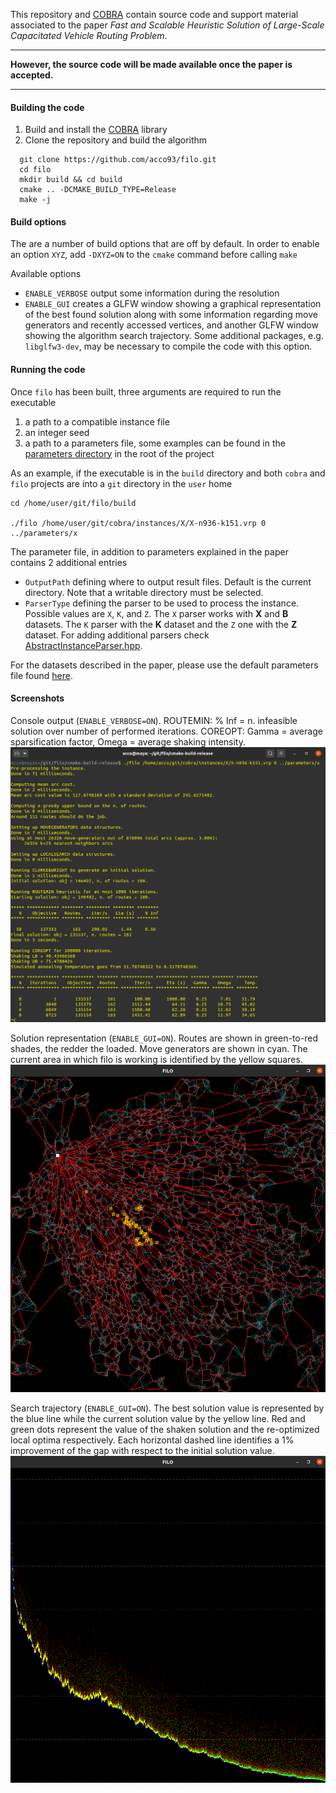 This repository and [COBRA](https://github.com/acco93/cobra) contain source code and support material associated to the paper *Fast and Scalable Heuristic Solution of Large-Scale Capacitated Vehicle Routing Problem*.

***
**However, the source code will be made available once the paper is accepted.**
***

#### Building the code
1. Build and install the [COBRA](https://github.com/acco93/cobra) library
2. Clone the repository and build the algorithm
```
  git clone https://github.com/acco93/filo.git
  cd filo
  mkdir build && cd build
  cmake .. -DCMAKE_BUILD_TYPE=Release
  make -j
```

#### Build options
The are a number of build options that are off by default.
In order to enable an option `XYZ`, add `-DXYZ=ON` to the `cmake` command before calling `make`

Available options
* `ENABLE_VERBOSE` output some information during the resolution
* `ENABLE_GUI` creates a GLFW window showing a graphical representation of the best found solution along with some information regarding move generators and recently accessed vertices, and another GLFW window showing the algorithm search trajectory. Some additional packages, e.g. `libglfw3-dev`, may be necessary to compile the code with this option.

#### Running the code
Once `filo` has been built, three arguments are required to run the executable
1. a path to a compatible instance file
2. an integer seed
3. a path to a parameters file, some examples can be found in the [parameters directory](https://github.com/acco93/filo/parameters) in the root of the project

As an example, if the executable is in the `build` directory and both `cobra` and `filo` projects are into a `git` directory in the `user` home
```
cd /home/user/git/filo/build

./filo /home/user/git/cobra/instances/X/X-n936-k151.vrp 0 ../parameters/x
```

The parameter file, in addition to parameters explained in the paper contains 2 additional entries
* `OutputPath` defining where to output result files. Default is the current directory. Note that a writable directory must be selected.
* `ParserType` defining the parser to be used to process the instance. Possible values are `X`, `K`, and `Z`. The `X` parser works with **X** and **B** datasets. The `K` parser with the **K** dataset and the `Z` one with the **Z** dataset. For adding additional parsers check [AbstractInstanceParser.hpp](https://github.com/acco93/cobra/blob/master/include/cobra/AbstractInstanceParser.hpp).

For the datasets described in the paper, please use the default parameters file found [here](https://github.com/acco93/filo/parameters).

#### Screenshots
Console output (`ENABLE_VERBOSE=ON`). ROUTEMIN: % Inf = n. infeasible solution over number of performed iterations. COREOPT: Gamma = average sparsification factor, Omega = average shaking intensity.
![Console output](images/console.png)

Solution representation (`ENABLE_GUI=ON`). Routes are shown in green-to-red shades, the redder the loaded.
Move generators are shown in cyan. The current area in which filo is working is identified by the yellow squares.
![Solution representation](images/solution.png)

Search trajectory (`ENABLE_GUI=ON`). The best solution value is represented by the blue line while the current solution value by the yellow line. Red and green dots represent the value of the shaken solution and the re-optimized local optima respectively. Each horizontal dashed line identifies a 1% improvement of the gap with respect to the initial solution value.
![Search trajectory](images/trajectory.png)
